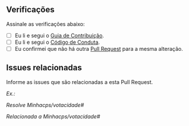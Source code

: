 ## Verificações

Assinale as verificações abaixo:

* [ ] Eu li e segui o [Guia de Contribuição](https://github.com/Minhacps/votacidade/blob/master/.github/CONTRIBUTING.md).
* [ ] Eu li e segui o [Código de Conduta](https://github.com/Minhacps/votacidade/blob/master/.github/CODE_OF_CONDUCT.md).
* [ ] Eu confirmei que não há outra [Pull Request](https://github.com/Minhacps/votacidade/pulls) para a mesma alteração.

## Issues relacionadas
Informe as issues que são relacionadas a esta Pull Request.

*Ex.:*

*Resolve Minhacps/votacidade#<!-- ID da issue -->*

*Relacionada a Minhacps/votacidade#<!-- ID da issue -->*

<!--
Considere abrir uma issue relacionada à alteração ou conversar com alguém para que seja aberta e assim termos mapeadas as alterações.

Caso esta Pull Request resolva uma issue existente, vincule-as com uma palavra-chave para que ao ser mergeada, a issue seja fechada.

Mais detalhes sobre palavras-chave:
https://help.github.com/pt/articles/closing-issues-using-keywords#linking-a-pull-request-to-an-issue-using-a-keyword
-->
